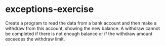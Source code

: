 # exceptions-exercise
Create a program to read the data from a bank account and then make a withdraw from this account, showing the new balance. A withdraw cannot be completed if there is not enough balance or if the withdraw amount exceedes the withdraw limit.
